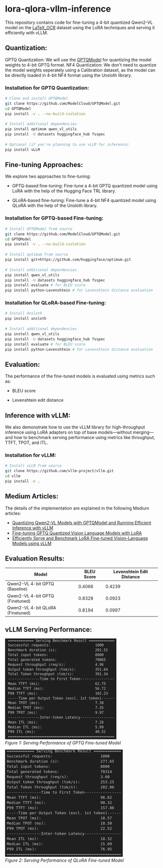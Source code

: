 # lora-qlora-vllm-inference

This repository contains code for fine-tuning a 4-bit quantized Qwen2-VL model on the [LaTeX_OCR](https://huggingface.co/datasets/unsloth/LaTeX_OCR) dataset using the LoRA techniques and serving it efficiently with vLLM.

## Quantization:

GPTQ Quantization: We will use the [GPTQModel](https://github.com/ModelCloud/GPTQModel) for quantizing the model weights to 4-bit GPTQ format. 
NF4 Quantization: We don't need to quantize the model weights seperately using a Calibration dataset, as the model can be directly loaded in 4-bit NF4 format using the Unsloth library.

### Installation for GPTQ Quantization:
```bash
# Clone and install GPTQModel
git clone https://github.com/ModelCloud/GPTQModel.git
cd GPTQModel
pip install -v . --no-build-isolation

# Install additional dependencies
pip install optimum qwen_vl_utils
pip install -U datasets huggingface_hub fsspec

# Optional (if you're planning to use vLLM for inference)
pip install vLLM
```

## Fine-tuning Approaches:

We explore two approaches to fine-tuning:

- GPTQ-based fine-tuning: Fine-tune a 4-bit GPTQ quantized model using LoRA with the help of the Hugging Face TRL library.

- QLoRA-based fine-tuning: Fine-tune a 4-bit NF4 quantized model using QLoRA with the help of the Unsloth library.

### Installation for GPTQ-based Fine-tuning:
```bash
# Install GPTQModel from source
git clone https://github.com/ModelCloud/GPTQModel.git
cd GPTQModel
pip install -v . --no-build-isolation

# Install optimum from source
pip install git+https://github.com/huggingface/optimum.git

# Install additional dependencies
pip install qwen_vl_utils
pip install -U datasets huggingface_hub fsspec
pip install evaluate # for BLEU score
pip install python-Levenshtein # for Levenshtein distance evaluation
```

### Installation for QLoRA-based Fine-tuning:
```bash
# Install Unsloth
pip install unsloth

# Install additional dependencies
pip install qwen_vl_utils
pip install -U datasets huggingface_hub fsspec
pip install evaluate # for BLEU score
pip install python-Levenshtein # for Levenshtein distance evaluation
```

## Evaluation:

The performance of the fine-tuned models is evaluated using metrics such as:

- BLEU score

- Levenshtein edit distance

## Inference with vLLM:

We also demonstrate how to use the vLLM library for high-throughput inference using LoRA adapters on top of base models—without merging—and how to benchmark serving performance using metrics like throughput, TTFT, TPOT, and ITL.

### Installation for vLLM:
```bash
# Install vLLM from source
git clone https://github.com/vllm-project/vllm.git
cd vllm
pip install -e .
```


## Medium Articles:
The details of the implementation are explained in the following Medium articles:
- [Quantizing Qwen2-VL Models with GPTQModel and Running Efficient Inference with vLLM](https://medium.com/@arunsreekuttan1996/quantizing-qwen2-vl-models-with-gptqmodel-a-complete-guide-for-multi-modal-model-compression-and-f329ea18a17b)
- [Fine-tuning GPTQ Quantized Vision Language Models with LoRA](https://medium.com/@arunsreekuttan1996/fine-tuning-gptq-quantized-vision-language-models-with-lora-733d1e687ff5)
- [Efficiently Serve and Benchmark LoRA Fine-tuned Vision-Language Models using vLLM](https://medium.com/@arunsreekuttan1996/efficiently-serve-and-benchmark-lora-fine-tuned-vision-language-models-using-vllm-3fd8c970b809)

## Evaluation Results:

Model | BLEU Score | Levenshtein Edit Distance |
--- | --- | ---
Qwen2-VL 4-bit GPTQ (Baseline)| 0.4066 | 0.4239
Qwen2-VL 4-bit GPTQ (Finetuned) | 0.8328 | 0.0923
Qwen2-VL 4-bit QLoRA (Finetuned) | 0.8194 | 0.0997

## vLLM Serving Performance:

![Serving Performance (GPTQ Finetuned Model)](perf_results/GPTQ.png)  
*Figure 1: Serving Performance of GPTQ Fine-tuned Model*

![Serving Performance (QLoRA Finetuned Model)](perf_results/QLoRA.png)  
*Figure 2: Serving Performance of QLoRA Fine-tuned Model*


